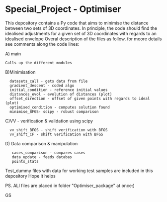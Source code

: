 # Special_Project - Optimiser

This depository contains a Py code that aims to minimise the distance between two sets of 3D coordinates.
In principle, the code should find the idealised adjustments for a given set of 3D coordinates with regards to an idealised envelope
Overal description of the files as follow, for moore details see comments along the code lines:


  A) main
  
  	Calls up the different modules

B)Minimisation

  
	  datasets_call - gets data from file
	  gradient_descent - coded algo
	  initial_condition - reference initial values
	  distances_evol - evolution of distances (plot)
	  offset_direction - offset of given points with regards to ideal (plot)
	  optimised_condition - computes solution found
	  minimise_BFGS- scipy - robust comparison


 C)VV - verification & validation using scipy

  
	  vv_shift_BFGS - shift verification with BFGS
	  vv_shift_CF - shift verification with BFGS

D) Data comparison & manipulation


	   cases_comparison - compares cases
	   data_update - feeds databas   
	   points_stats


Test_dummy files with data for working test samples are included in this depository
Hope it helps

PS. ALl files are placed in folder "Optimiser_package" at once:)

GS









